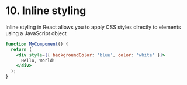 # 10. Inline styling

Inline styling in React allows you to apply CSS styles directly to elements using a JavaScript object

```jsx
function MyComponent() {
  return (
    <div style={{ backgroundColor: 'blue', color: 'white' }}>
      Hello, World!
    </div>
  );
}
```